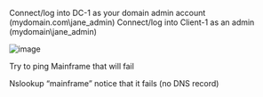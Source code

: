  Connect/log into DC-1 as your domain admin account (mydomain.com\jane_admin)
 Connect/log into Client-1 as an admin (mydomain\jane_admin)

![image](https://github.com/Jbr2621/Jbr2621/assets/142756706/fc449eae-51bf-4404-a71f-dc28ea2d9678)

 Try to ping Mainframe that will fail
 
Nslookup “mainframe” notice that it fails (no DNS record)
